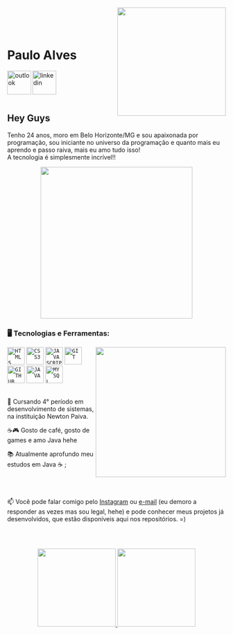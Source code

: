 <img align="right" width="250px" style="margin-top:-20px" src="https://sdk.bitmoji.com/me/sticker/AUdzYn56wUQALwV03lgCjj8h2A94yQ/20054902.png?p=dD1zO2w9cHRfQlI.v1&size=thumbnail">

</br>
</br>

<div dsplay="inline-block">
 
 <h1 align="left">Paulo Alves </h1>
 
 <a href="mailto:paulojr_030@hotmail.com">
    <img align="left" width="55px" src="https://cdn-icons-png.flaticon.com/512/732/732223.png" alt="outlook" style="vertical-align:top;">
  </a>
  
  <a href="https://www.linkedin.com/in/paulo-alves-243a84186/">
    <img align="left" width="55px" src="https://cdn.icon-icons.com/icons2/2699/PNG/512/linkedin_tile_logo_icon_169242.png" alt="linkedin" style="vertical-align:top;">
  </a> 
</div>

</br>
</br>

</br>
</br>


## Hey Guys 

 
Tenho 24 anos, moro em Belo Horizonte/MG e sou apaixonada por programação, sou iniciante no universo da programação e quanto mais eu aprendo e passo raiva, mais eu amo tudo isso! 
<br>
A tecnologia é simplesmente incrível!!
<br/>
<p align="center">
  <img src="https://i.pinimg.com/originals/21/11/61/21116158daaeb1459b4ec0758505e1ad.gif" width="350">
</p>

### 🖥️ Tecnologias e Ferramentas: 
<img width="300px" align="right" src="https://sdk.bitmoji.com/me/sticker/AUdzYn56wUQALwV03lgCjj8h2A94yQ/10207747.png?p=dD1zO2w9cHRfQlI.v1&size=thumbnail">
<code><img width="40px" src="https://cdn.jsdelivr.net/gh/devicons/devicon/icons/html5/html5-original-wordmark.svg" title = "HTML5"/></code>
<code><img width="40px" src="https://cdn.jsdelivr.net/gh/devicons/devicon/icons/css3/css3-original-wordmark.svg" title = "CSS3"/></code>
<code><img width="40px" src="https://cdn.jsdelivr.net/gh/devicons/devicon/icons/javascript/javascript-original.svg" title = "JAVASCRIPT"/></code>
<code><img width="40px" src="https://cdn.jsdelivr.net/gh/devicons/devicon/icons/git/git-original.svg" title = "GIT"/></code>
<code><img width="40px" src="https://cdn-icons-png.flaticon.com/512/536/536452.png" title = "GITHUB"/></code>
<code><img width="40px" src="https://cdn.jsdelivr.net/gh/devicons/devicon/icons/java/java-original.svg" title = "JAVA"/></code>
<code><img width="40px" src="https://cdn.jsdelivr.net/gh/devicons/devicon/icons/mysql/mysql-original.svg" title = "MYSQL"/></code>


<div display="inline-block">

<br>
 <p align="left">🌱 Cursando 4° período em  desenvolvimento de sistemas, na instituição Newton Paiva. </p>
 <p align="left">☕🎮 Gosto de café, gosto de  games e amo Java  hehe </p>
 <p align="left">📚 Atualmente aprofundo meu estudos em Java ☕ ;</p>
 
 <br/>
 
 </br>

📫 Você pode falar comigo pelo [Instagram](https://www.linkedin.com/in/paulo-alves-243a84186/) ou [e-mail](mailto:paulojr_030@hotmail.com) (eu demoro a responder as vezes mas sou legal, hehe) e pode conhecer meus projetos já desenvolvidos, que estão disponíveis aqui nos repositórios. =)

</br>

##
<p align="center">
<a href="https://github.com/Paulojr01">
  <img height="180em" src="https://github-readme-stats-eight-theta.vercel.app/api?username=jeniblodev&show_icons=true&theme=algolia&include_all_commits=true&count_private=true"/>
  <img height="180em" src="https://github-readme-stats-eight-theta.vercel.app/api/top-langs/?username=jeniblodev&layout=compact&langs_count=8&theme=algolia"/>
</a>
</p>


